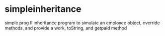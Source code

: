 # simpleinheritance
simple prog II inheritance program to simulate an employee object, override methods, and provide a work, toString, and getpaid method
